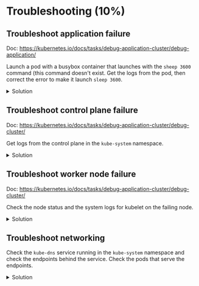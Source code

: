 # Troubleshooting (10%)

## Troubleshoot application failure

Doc: https://kubernetes.io/docs/tasks/debug-application-cluster/debug-application/

Launch a pod with a busybox container that launches with the `sheep 3600` command (this command doesn't exist. Get the logs from the pod, then correct the error to make it launch `sleep 3600`.

<details><summary>Solution</summary>
<p>

podfail.yml:
```yml
apiVersion: v1
kind: Pod
metadata:
  labels:
    run: podfail
  name: podfail
spec:
  containers:
  - image: busybox:latest
    name: podfail
	args:
	  - sheep
	  - "3600"
```

```bash
kubectl apply -f podfail.yml

kubectl describe pods podfail
...
Warning  Failed     3m14s (x4 over 4m2s)   kubelet, k8s-worker-1  Error: failed to start container "podfail": Error response from daemon: OCI runtime create failed: container_linux.go:346: starting container process caused "exec: \"sheep\": executable file not found in $PATH": unknown
...

kubectl delete -f podfail.yml
# Change sheep to sleep
kubectl apply -f podfail.yml
```

</p>
</details>


## Troubleshoot control plane failure

Doc: https://kubernetes.io/docs/tasks/debug-application-cluster/debug-cluster/

Get logs from the control plane in the `kube-system` namespace.

<details><summary>Solution</summary>
<p>

Check: https://github.com/alijahnas/CKA-practice-exercises/blob/master/logging-monitoring.md#manage-cluster-component-logs

</p>
</details>


## Troubleshoot worker node failure

Doc: https://kubernetes.io/docs/tasks/debug-application-cluster/debug-cluster/

Check the node status and the system logs for kubelet on the failing node.

<details><summary>Solution</summary>
<p>

```bash
kubectl describe node k8s-worker-1

# From k8s-worker-1 if reachable
sudo journalctl -u kubelet | grep -i error
```

</p>
</details>


## Troubleshoot networking

Check the `kube-dns` service running in the `kube-system` namespace and check the endpoints behind the service. Check the pods that serve the endpoints.

<details><summary>Solution</summary>
<p>

```bash
kubectl -n kube-system describe svc kube-dns
Name:              kube-dns
Namespace:         kube-system
Labels:            k8s-app=kube-dns
                   kubernetes.io/cluster-service=true
                   kubernetes.io/name=KubeDNS
Annotations:       prometheus.io/port: 9153
                   prometheus.io/scrape: true
Selector:          k8s-app=kube-dns
Type:              ClusterIP
IP:                10.96.0.10
Port:              dns  53/UDP
TargetPort:        53/UDP
Endpoints:         10.244.0.9:53,10.244.2.64:53
Port:              dns-tcp  53/TCP
TargetPort:        53/TCP
Endpoints:         10.244.0.9:53,10.244.2.64:53
Port:              metrics  9153/TCP
TargetPort:        9153/TCP
Endpoints:         10.244.0.9:9153,10.244.2.64:9153
Session Affinity:  None
Events:            <none>

kubectl -n kube-system describe ep kube-dns
Name:         kube-dns
Namespace:    kube-system
Labels:       k8s-app=kube-dns
              kubernetes.io/cluster-service=true
              kubernetes.io/name=KubeDNS
Annotations:  <none>
Subsets:
  Addresses:          10.244.0.9,10.244.2.64
  NotReadyAddresses:  <none>
  Ports:
    Name     Port  Protocol
    ----     ----  --------
    dns-tcp  53    TCP
    metrics  9153  TCP
    dns      53    UDP

Events:  <none>

kubectl -n kube-system get pods -l k8s-app=kube-dns -o wide
NAME                       READY   STATUS    RESTARTS   AGE    IP            NODE           NOMINATED NODE   READINESS GATES
coredns-66bff467f8-vr7ws   1/1     Running   1          3d5h   10.244.0.9    k8s-master     <none>           <none>
coredns-66bff467f8-w89dn   1/1     Running   1          3d5h   10.244.2.64   k8s-worker-2   <none>           <none>

```

</p>
</details>
